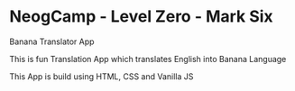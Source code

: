 # NeogCamp - Level Zero - Mark Six

Banana Translator App

This is fun Translation App which translates English into Banana Language


This App is build using HTML, CSS and Vanilla JS